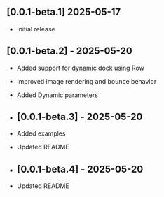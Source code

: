 ## [0.0.1-beta.1] 2025-05-17
- Initial release

## [0.0.1-beta.2] - 2025-05-20
- Added support for dynamic dock using Row
- Improved image rendering and bounce behavior
- Added Dynamic parameters

- ## [0.0.1-beta.3] - 2025-05-20
- Added examples 
- Updated README

- ## [0.0.1-beta.4] - 2025-05-20
- Updated README